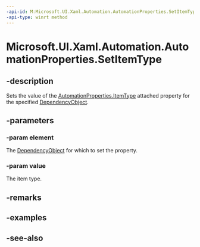 ```yaml
---
-api-id: M:Microsoft.UI.Xaml.Automation.AutomationProperties.SetItemType(Microsoft.UI.Xaml.DependencyObject,System.String)
-api-type: winrt method
---
```


<!-- Method syntax
public void SetItemType(Windows.UI.Xaml.DependencyObject element, System.String value)
-->

# Microsoft.UI.Xaml.Automation.AutomationProperties.SetItemType

## -description
Sets the value of the [AutomationProperties.ItemType](/windows/winui/api/microsoft.ui.xaml.automation.automationproperties#xaml-attached-properties) attached property for the specified [DependencyObject](../microsoft.ui.xaml/dependencyobject.md).

## -parameters
### -param element
The [DependencyObject](../microsoft.ui.xaml/dependencyobject.md) for which to set the property.

### -param value
The item type.

## -remarks

## -examples

## -see-also
